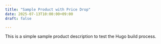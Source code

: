 ```yaml
---
title: "Sample Product with Price Drop"
date: 2025-07-13T10:00:00+09:00
draft: false

---
```


This is a simple sample product description to test the Hugo build process.